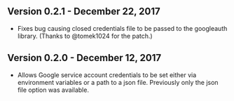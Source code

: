 ## Version 0.2.1 - December 22, 2017
* Fixes bug causing closed credentials file to be passed to the googleauth library. (Thanks to
  @tomek1024 for the patch.)

## Version 0.2.0 - December 12, 2017

* Allows Google service account credentials to be set either via environment variables or a path to
  a json file. Previously only the json file option was available.
